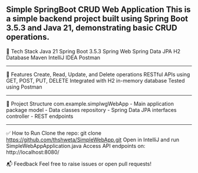 Simple SpringBoot CRUD Web Application
This is a simple backend project built using Spring Boot 3.5.3 and Java 21, demonstrating basic CRUD operations.
---------------------------------------------------------------------------------------------------------------------------------------------------------------------------------------
🔧 Tech Stack
Java 21
Spring Boot 3.5.3
Spring Web
Spring Data JPA
H2 Database
Maven
IntelliJ IDEA
Postman

----------------------------------------------------------------------------------------------------------------------------------------------------------------------------------------

📌 Features
Create, Read, Update, and Delete operations
RESTful APIs using GET, POST, PUT, DELETE
Integrated with H2 in-memory database
Tested using Postman

----------------------------------------------------------------------------------------------------------------------------------------------------------------------------------------

📂 Project Structure
com.example.simplwgWebApp - Main application package
model - Data classes
repository - Spring Data JPA interfaces
controller - REST endpoints

----------------------------------------------------------------------------------------------------------------------------------------------------------------------------------------

✅ How to Run
Clone the repo: git clone https://github.com/thshweta/SimpleWebApp.git
Open in IntelliJ and run SimpleWebAppApplication.java
Access API endpoints on: http://localhost:8080/


📬 Feedback
Feel free to raise issues or open pull requests!
